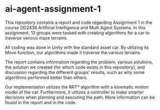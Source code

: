 # ai-agent-assignment-1

This repository contains a report and code regarding Assignment 1 in the course DD2438 Artificial Intelligence and Multi Agent Systems. In this assignment, 13 groups were tasked with creating algorithms for a car to traverse various maze terrains. 

All coding was done in Unity with the standard asset car. By utilizing its Move function, our algorithms made it traverse the various terrains.

The report contains information regarding the problem, various solutions, the solution we created (for which code exists in this repository), and discussion regarding the different groups' results, such as why some algorithms performed better than others.

Our implementation utilizes the RRT* algorithm with a kinematic motion model of the car. Furthermore, it utilizes a controller to make smarter decisions when planning and executing the path. More information can be found in the report and in the code.
